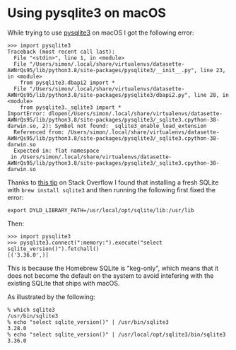 # Using pysqlite3 on macOS

While trying to use [pysqlite3](https://github.com/coleifer/pysqlite3) on macOS I got the following error:

```pycon
>>> import pysqlite3
Traceback (most recent call last):
  File "<stdin>", line 1, in <module>
  File "/Users/simon/.local/share/virtualenvs/datasette-AWNrQs95/lib/python3.8/site-packages/pysqlite3/__init__.py", line 23, in <module>
    from pysqlite3.dbapi2 import *
  File "/Users/simon/.local/share/virtualenvs/datasette-AWNrQs95/lib/python3.8/site-packages/pysqlite3/dbapi2.py", line 28, in <module>
    from pysqlite3._sqlite3 import *
ImportError: dlopen(/Users/simon/.local/share/virtualenvs/datasette-AWNrQs95/lib/python3.8/site-packages/pysqlite3/_sqlite3.cpython-38-darwin.so, 2): Symbol not found: _sqlite3_enable_load_extension
  Referenced from: /Users/simon/.local/share/virtualenvs/datasette-AWNrQs95/lib/python3.8/site-packages/pysqlite3/_sqlite3.cpython-38-darwin.so
  Expected in: flat namespace
 in /Users/simon/.local/share/virtualenvs/datasette-AWNrQs95/lib/python3.8/site-packages/pysqlite3/_sqlite3.cpython-38-darwin.so
```
Thanks to [this tip](https://stackoverflow.com/a/60046923/6083) on Stack Overflow I found that installing a fresh SQLite with `brew install sqlite3` and then running the following first fixed the error:

    export DYLD_LIBRARY_PATH=/usr/local/opt/sqlite/lib:/usr/lib

Then:
```pycon
>>> import pysqlite3
>>> pysqlite3.connect(":memory:").execute("select sqlite_version()").fetchall()
[('3.36.0',)]
```
This is because the Homebrew SQLite is "keg-only", which means that it does not become the default on the system to avoid intefering with the existing SQLite that ships with macOS.

As illustrated by the following:

```
% which sqlite3
/usr/bin/sqlite3
% echo "select sqlite_version()" | /usr/bin/sqlite3
3.28.0
% echo "select sqlite_version()" | /usr/local/opt/sqlite3/bin/sqlite3 
3.36.0
```
